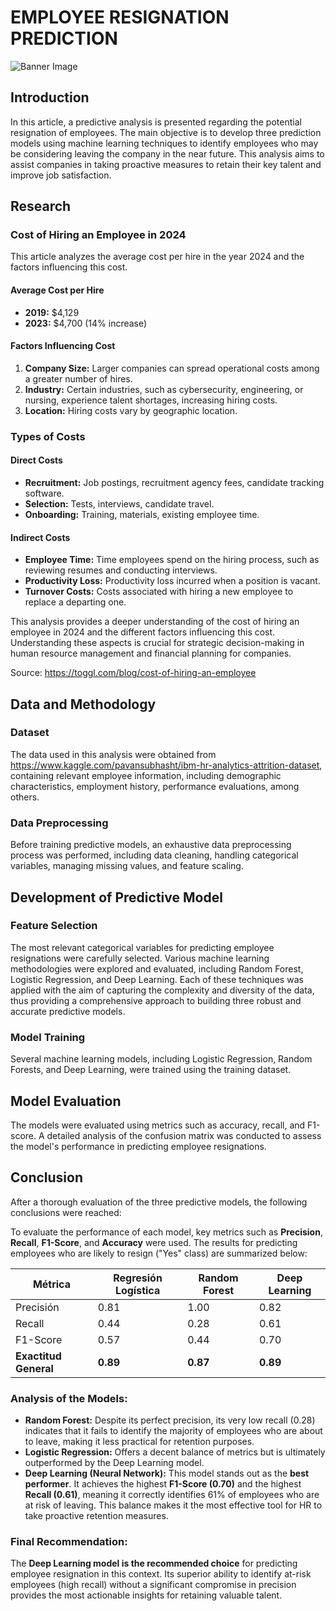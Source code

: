 <!DOCTYPE html>
<html lang="es">

<body>
    <h1>EMPLOYEE RESIGNATION PREDICTION</h1>
    <p><img src="https://raw.githubusercontent.com/CD-AC/DataScience-Prediction_Models_HR/main/DataFlow.png" alt="Banner Image"></p>
    <h2>Introduction</h2>
    <p>In this article, a predictive analysis is presented regarding the potential resignation of employees. The main objective is to develop three prediction models using machine learning techniques to identify employees who may be considering leaving the company in the near future. This analysis aims to assist companies in taking proactive measures to retain their key talent and improve job satisfaction.</p>
    <h2>Research</h2>
    <h3>Cost of Hiring an Employee in 2024</h3>
    <p>This article analyzes the average cost per hire in the year 2024 and the factors influencing this cost.</p>
    <h4>Average Cost per Hire</h4>
    <ul>
        <li><strong>2019:</strong> $4,129</li>
        <li><strong>2023:</strong> $4,700 (14% increase)</li>
    </ul>
    <h4>Factors Influencing Cost</h4>
    <ol>
        <li><strong>Company Size:</strong> Larger companies can spread operational costs among a greater number of hires.</li>
        <li><strong>Industry:</strong> Certain industries, such as cybersecurity, engineering, or nursing, experience talent shortages, increasing hiring costs.</li>
        <li><strong>Location:</strong> Hiring costs vary by geographic location.</li>
    </ol>
    <h3>Types of Costs</h3>
    <h4>Direct Costs</h4>
    <ul>
        <li><strong>Recruitment:</strong> Job postings, recruitment agency fees, candidate tracking software.</li>
        <li><strong>Selection:</strong> Tests, interviews, candidate travel.</li>
        <li><strong>Onboarding:</strong> Training, materials, existing employee time.</li>
    </ul>
    <h4>Indirect Costs</h4>
    <ul>
        <li><strong>Employee Time:</strong> Time employees spend on the hiring process, such as reviewing resumes and conducting interviews.</li>
        <li><strong>Productivity Loss:</strong> Productivity loss incurred when a position is vacant.</li>
        <li><strong>Turnover Costs:</strong> Costs associated with hiring a new employee to replace a departing one.</li>
    </ul>
    <p>This analysis provides a deeper understanding of the cost of hiring an employee in 2024 and the different factors influencing this cost. Understanding these aspects is crucial for strategic decision-making in human resource management and financial planning for companies.</p>
    <p>Source: <a href="https://toggl.com/blog/cost-of-hiring-an-employee">https://toggl.com/blog/cost-of-hiring-an-employee</a></p>
    <h2>Data and Methodology</h2>
    <h3>Dataset</h3>
    <p>The data used in this analysis were obtained from <a href="https://www.kaggle.com/pavansubhasht/ibm-hr-analytics-attrition-dataset">https://www.kaggle.com/pavansubhasht/ibm-hr-analytics-attrition-dataset</a>, containing relevant employee information, including demographic characteristics, employment history, performance evaluations, among others.</p>
    <h3>Data Preprocessing</h3>
    <p>Before training predictive models, an exhaustive data preprocessing process was performed, including data cleaning, handling categorical variables, managing missing values, and feature scaling.</p>
    <h2>Development of Predictive Model</h2>
    <h3>Feature Selection</h3>
    <p>The most relevant categorical variables for predicting employee resignations were carefully selected. Various machine learning methodologies were explored and evaluated, including Random Forest, Logistic Regression, and Deep Learning. Each of these techniques was applied with the aim of capturing the complexity and diversity of the data, thus providing a comprehensive approach to building three robust and accurate predictive models.</p>
    <h3>Model Training</h3>
    <p>Several machine learning models, including Logistic Regression, Random Forests, and Deep Learning, were trained using the training dataset.</p>
    <h2>Model Evaluation</h2>
    <p>The models were evaluated using metrics such as accuracy, recall, and F1-score. A detailed analysis of the confusion matrix was conducted to assess the model's performance in predicting employee resignations.</p>
    <h2>Conclusion</h2>
    <p>After a thorough evaluation of the three predictive models, the following conclusions were reached:</p>
    <p>To evaluate the performance of each model, key metrics such as <strong>Precision</strong>, <strong>Recall</strong>, <strong>F1-Score</strong>, and <strong>Accuracy</strong> were used. The results for predicting employees who are likely to resign ("Yes" class) are summarized below:</p>
    <table>
        <thead>
            <tr>
                <th>Métrica</th>
                <th>Regresión Logística</th>
                <th>Random Forest</th>
                <th>Deep Learning</th>
            </tr>
        </thead>
        <tbody>
            <tr>
                <td>Precisión</td>
                <td>0.81</td>
                <td>1.00</td>
                <td>0.82</td>
            </tr>
            <tr>
                <td>Recall</td>
                <td>0.44</td>
                <td>0.28</td>
                <td>0.61</td>
            </tr>
            <tr>
                <td>F1-Score</td>
                <td>0.57</td>
                <td>0.44</td>
                <td>0.70</td>
            </tr>
            <tr>
                <td><strong>Exactitud General</strong></td>
                <td><strong>0.89</strong></td>
                <td><strong>0.87</strong></td>
                <td><strong>0.89</strong></td>
            </tr>
        </tbody>
    </table>
    <h3>Analysis of the Models:</h3>
    <ul>
        <li><strong>Random Forest:</strong> Despite its perfect precision, its very low recall (0.28) indicates that it fails to identify the majority of employees who are about to leave, making it less practical for retention purposes.</li>
        <li><strong>Logistic Regression:</strong> Offers a decent balance of metrics but is ultimately outperformed by the Deep Learning model.</li>
        <li><strong>Deep Learning (Neural Network):</strong> This model stands out as the <strong>best performer</strong>. It achieves the highest <strong>F1-Score (0.70)</strong> and the highest <strong>Recall (0.61)</strong>, meaning it correctly identifies 61% of employees who are at risk of leaving. This balance makes it the most effective tool for HR to take proactive retention measures.</li>
    </ul>
    <h3>Final Recommendation:</h3>
    <p>The <strong>Deep Learning model is the recommended choice</strong> for predicting employee resignation in this context. Its superior ability to identify at-risk employees (high recall) without a significant compromise in precision provides the most actionable insights for retaining valuable talent.</p>

</body>
</html>
